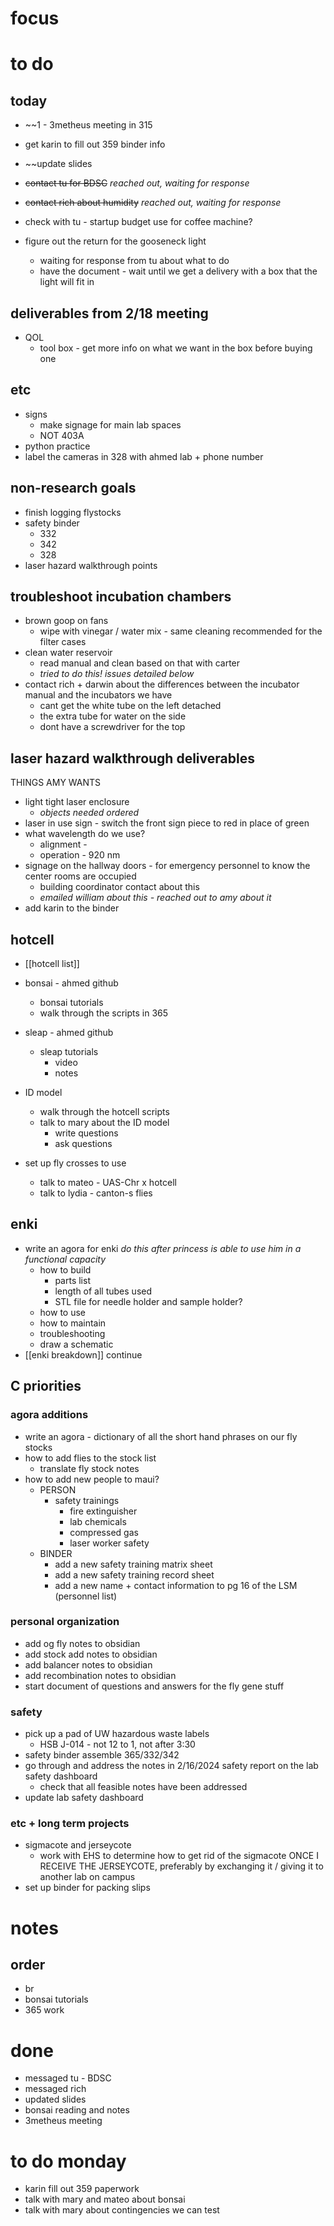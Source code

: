 # focus

# to do 
## today
- ~~1 - 3metheus meeting in 315
- get karin to fill out 359 binder info
- ~~update slides

- ~~contact tu for BDSC~~ *reached out, waiting for response*
- ~~contact rich about humidity~~ *reached out, waiting for response*
- check with tu - startup budget use for coffee machine?
- figure out the return for the gooseneck light
	- waiting for response from tu about what to do
	- have the document - wait until we get a delivery with a box that the light will fit in
## deliverables from 2/18 meeting
- QOL
	- tool box - get more info on what we want in the box before buying one
## etc
- signs
	- make signage for main lab spaces
	- NOT 403A
- python practice
- label the cameras in 328 with ahmed lab + phone number
## non-research goals
- finish logging flystocks
- safety binder 
	- 332
	- 342
	- 328
- laser hazard walkthrough points
## troubleshoot incubation chambers
- brown goop on fans
	- wipe with vinegar / water mix - same cleaning recommended for the filter cases
- clean water reservoir
	- read manual and clean based on that with carter
	- *tried to do this! issues detailed below*
- contact rich + darwin about the differences between the incubator manual and the incubators we have
	- cant get the white tube on the left detached
	- the extra tube for water on the side
	- dont have a screwdriver for the top
## laser hazard walkthrough deliverables
THINGS AMY WANTS
- light tight laser enclosure
	- *objects needed ordered*
- laser in use sign - switch the front sign piece to red in place of green
- what wavelength do we use?
	- alignment -
	- operation - 920 nm
- signage on the hallway doors - for emergency personnel to know the center rooms are occupied
	- building coordinator contact about this
	- *emailed william about this - reached out to amy about it*
- add karin to the binder
## hotcell
- [[hotcell list]] 
- bonsai - ahmed github
	- bonsai tutorials
	- walk through the scripts in 365
- sleap - ahmed github
	- sleap tutorials 
		- video
		- notes

- ID model
	- walk through the hotcell scripts
	- talk to mary about the ID model 
		- write questions
		- ask questions

- set up fly crosses to use
	- talk to mateo - UAS-Chr x hotcell
	- talk to lydia - canton-s flies
## enki
- write an agora for enki *do this after princess is able to use him in a functional capacity*
	- how to build 
		- parts list
		- length of all tubes used
		- STL file for needle holder and sample holder?
	- how to use
	- how to maintain
	- troubleshooting
	- draw a schematic
- [[enki breakdown]] continue
## C priorities 
### agora additions
- write an agora - dictionary of all the short hand phrases on our fly stocks
- how to add flies to the stock list
	- translate fly stock notes
- how to add new people to maui?
	- PERSON
		- safety trainings
			- fire extinguisher
			- lab chemicals
			- compressed gas
			- laser worker safety
	- BINDER
		- add a new safety training matrix sheet
		- add a new safety training record sheet
		- add a new name + contact information to pg 16 of the LSM (personnel list)
### personal organization
- add og fly notes to obsidian
- add stock add notes to obsidian
- add balancer notes to obsidian
- add recombination notes to obsidian
- start document of questions and answers for the fly gene stuff
### safety
- pick up a pad of UW hazardous waste labels 
	- HSB J-014 - not 12 to 1, not after 3:30
- safety binder assemble 365/332/342
- go through and address the notes in 2/16/2024 safety report on the lab safety dashboard
	- check that all feasible notes have been addressed
- update lab safety dashboard
### etc + long term projects
- sigmacote and jerseycote
	- work with EHS to determine how to get rid of the sigmacote ONCE I RECEIVE THE JERSEYCOTE, preferably by exchanging it / giving it to another lab on campus
- set up binder for packing slips
# notes
## order
- br
- bonsai tutorials
- 365 work
# done
- messaged tu - BDSC
- messaged rich
- updated slides
- bonsai reading and notes
- 3metheus meeting
# to do monday
- karin fill out 359 paperwork
- talk with mary and mateo about bonsai
- talk with mary about contingencies we can test